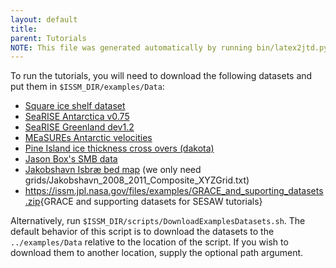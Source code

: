 ```yaml
---
layout: default
title: 
parent: Tutorials
NOTE: This file was generated automatically by running bin/latex2jtd.py. To make changes, edit the corresponding <FILE>.tex file and commit the changes to the repository.
---
```

To run the tutorials, you will need to download the following datasets and put them in `$ISSM_DIR/examples/Data`:










<!--DATASETS LIST START-->


- <a href="https://issm.jpl.nasa.gov/files/workshop2014/SquareShelf.nc" target="_blank">Square ice shelf dataset</a>
- <a href="https://issm.jpl.nasa.gov/files/examples/Antarctica_5km_withshelves_v0.75.nc" target="_blank">SeaRISE Antarctica v0.75</a>
- <a href="https://issm.jpl.nasa.gov/files/examples/Greenland_5km_dev1.2.nc" target="_blank">SeaRISE Greenland dev1.2</a>
- <a href="https://issm.ess.uci.edu/files/tutorials/Antarctica_ice_velocity.nc" target="_blank">MEaSUREs Antarctic velocities</a>
- <a href="https://issm.jpl.nasa.gov/files/workshop2014/CrossOvers2009.mat" target="_blank">Pine Island ice thickness cross overs (dakota)</a>
- <a href="https://issm.jpl.nasa.gov/files/examples/Box_Greenland_SMB_monthly_1840-2012_5km_cal_ver20141007.nc" target="_blank">Jason Box's SMB data</a>
- <a href="https://data.cresis.ku.edu/data/grids/old_versions/Jakobshavn_2008_2011_Composite.zip" target="_blank">Jakobshavn Isbr&#230; bed map</a> (we only need grids/Jakobshavn&#95;2008&#95;2011&#95;Composite&#95;XYZGrid.txt)
- <a href="https://issm.jpl.nasa.gov/files/examples/GRACE_and_suporting_datasets.zip" target="_blank">https://issm.jpl.nasa.gov/files/examples/GRACE_and_suporting_datasets.zip</a>{GRACE and
		supporting datasets for SESAW tutorials}





<!--DATASETS LIST END-->

Alternatively, run `$ISSM_DIR/scripts/DownloadExamplesDatasets.sh`. The default behavior of this script is to download the datasets to the `../examples/Data` relative to the location of the script. If you wish to download them to another location, supply the optional path argument.
